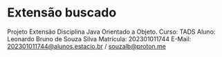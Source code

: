 # Extensão buscado
Projeto Extensão Disciplina Java Orientado a Objeto.
Curso: TADS
Aluno: Leonardo Bruno de Souza Silva
Matrícula: 202301011744
E-Mail: 202301011744@alunos.estacio.br / souzalb@proton.me


